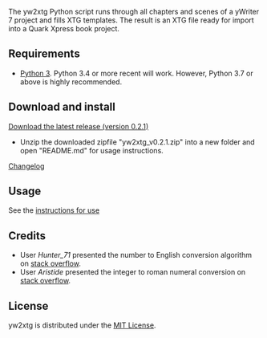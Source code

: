 The yw2xtg Python script runs through all chapters and scenes of a yWriter 7 project and fills XTG templates.
The result is an XTG file ready for import into a Quark Xpress book project.

## Requirements

- [Python 3](https://www.python.org). Python 3.4 or more recent will work. However, Python 3.7 or above is highly recommended.

## Download and install

[Download the latest release (version 0.2.1)](https://raw.githubusercontent.com/peter88213/yw2xtg/master/dist/yw2xtg_v0.2.1.zip)

- Unzip the downloaded zipfile "yw2xtg_v0.2.1.zip" into a new folder and open "README.md" for usage instructions.

[Changelog](changelog)

## Usage

See the [instructions for use](usage)

## Credits

- User *Hunter_71* presented the number to English conversion algorithm on [stack overflow](https://stackoverflow.com/a/51849443).
- User *Aristide* presented the integer to roman numeral conversion on [stack overflow](https://stackoverflow.com/a/47713392).

## License

yw2xtg is distributed under the [MIT
License](http://www.opensource.org/licenses/mit-license.php).
